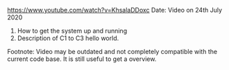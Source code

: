 https://www.youtube.com/watch?v=KhsalaDDoxc
Date: Video on 24th July 2020

1. How to get the system up and running
2. Description of C1 to C3 hello world.

Footnote:
Video may be outdated and not completely compatible with the current code base. It is still useful to get a overview.
